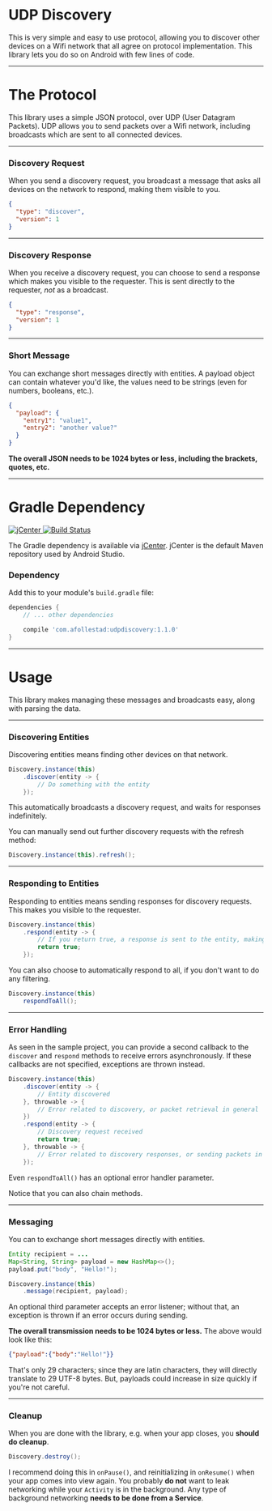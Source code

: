 # UDP Discovery

This is very simple and easy to use protocol, allowing you to discover other devices on a Wifi
network that all agree on protocol implementation. This library lets you do so on Android with few lines of code.

---

# The Protocol

This library uses a simple JSON protocol, over UDP (User Datagram Packets). UDP allows you to send
packets over a Wifi network, including broadcasts which are sent to all connected devices.

---

### Discovery Request

When you send a discovery request, you broadcast a message that asks all devices on the network to
respond, making them visible to you.

```json
{
  "type": "discover",
  "version": 1
}
```

---

### Discovery Response

When you receive a discovery request, you can choose to send a response which makes you visible to
the requester. This is sent directly to the requester, *not* as a broadcast.

```json
{
  "type": "response",
  "version": 1
}
```

---

### Short Message

You can exchange short messages directly with entities. A payload object can contain whatever you'd like,
the values need to be strings (even for numbers, booleans, etc.).

```json
{
  "payload": {
    "entry1": "value1",
    "entry2": "another value?"
  }
}
```

**The overall JSON needs to be 1024 bytes or less, including the brackets, quotes, etc.**

---

# Gradle Dependency

[ ![jCenter](https://api.bintray.com/packages/drummer-aidan/maven/udpdiscovery/images/download.svg) ](https://bintray.com/drummer-aidan/maven/udpdiscovery/_latestVersion)
[![Build Status](https://travis-ci.org/afollestad/udp-discovery.svg)](https://travis-ci.org/afollestad/udp-discovery)

The Gradle dependency is available via [jCenter](https://bintray.com/drummer-aidan/maven/udpdiscovery/view).
jCenter is the default Maven repository used by Android Studio.

### Dependency

Add this to your module's `build.gradle` file:

```gradle
dependencies {
	// ... other dependencies

	compile 'com.afollestad:udpdiscovery:1.1.0'
}
```

---

# Usage

This library makes managing these messages and broadcasts easy, along with parsing the data.

---

### Discovering Entities

Discovering entities means finding other devices on that network.

```java
Discovery.instance(this)
    .discover(entity -> {
        // Do something with the entity
    });
```

This automatically broadcasts a discovery request, and waits for responses indefinitely.

You can manually send out further discovery requests with the refresh method:

```java
Discovery.instance(this).refresh();
```

---

### Responding to Entities

Responding to entities means sending responses for discovery requests. This makes you visible to
the requester.

```java
Discovery.instance(this)
    .respond(entity -> {
        // If you return true, a response is sent to the entity, making you visible
        return true;
    });
```

You can also choose to automatically respond to all, if you don't want to do any filtering.

```java
Discovery.instance(this)
    respondToAll();
```

---

### Error Handling

As seen in the sample project, you can provide a second callback to the `discover` and `respond`
methods to receive errors asynchronously. If these callbacks are not specified, exceptions are
thrown instead.

```java
Discovery.instance(this)
    .discover(entity -> {
        // Entity discovered
    }, throwable -> {
        // Error related to discovery, or packet retrieval in general
    })
    .respond(entity -> {
        // Discovery request received
        return true;
    }, throwable -> {
        // Error related to discovery responses, or sending packets in general
    });
```

Even `respondToAll()` has an optional error handler parameter.

Notice that you can also chain methods.

---

### Messaging

You can to exchange short messages directly with entities.

```java
Entity recipient = ...
Map<String, String> payload = new HashMap<>();
payload.put("body", "Hello!");

Discovery.instance(this)
    .message(recipient, payload);
```

An optional third parameter accepts an error listener; without that, an exception is thrown if an error occurs during sending.

**The overall transmission needs to be 1024 bytes or less.** The above would look like this:

```json
{"payload":{"body":"Hello!"}}
```

That's only 29 characters; since they are latin characters, they will directly translate to 29 UTF-8 bytes.
But, payloads could increase in size quickly if you're not careful.

---

### Cleanup

When you are done with the library, e.g. when your app closes, you **should do cleanup**.

```java
Discovery.destroy();
```

I recommend doing this in `onPause()`, and reinitializing in `onResume()` when your app comes into
view again. You probably **do not** want to leak networking while your `Activity` is in the background.
Any type of background networking **needs to be done from a Service**.